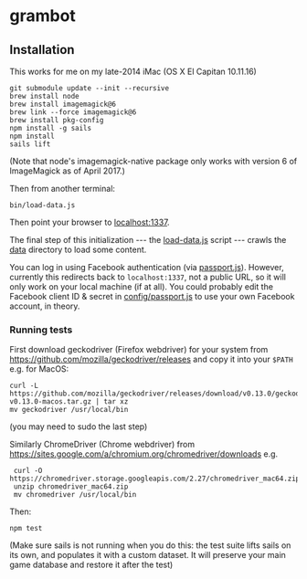 # grambot

## Installation

This works for me on my late-2014 iMac (OS X El Capitan 10.11.16)

    git submodule update --init --recursive
    brew install node
    brew install imagemagick@6
    brew link --force imagemagick@6
    brew install pkg-config
    npm install -g sails
    npm install
    sails lift

(Note that node's imagemagick-native package only works with version 6 of ImageMagick as of April 2017.)

Then from another terminal:

    bin/load-data.js

Then point your browser to [localhost:1337](http://localhost:1337/).

The final step of this initialization --- the [load-data.js](bin/load-choices.js) script --- crawls the [data](data) directory to load some content.

You can log in using Facebook authentication (via [passport.js](http://passportjs.org/)).
However, currently this redirects back to `localhost:1337`, not a public URL, so it will only work on your local machine (if at all).
You could probably edit the Facebook client ID & secret in [config/passport.js](config/passport.js) to use your own Facebook account, in theory.

### Running tests

First download geckodriver (Firefox webdriver) for your system from https://github.com/mozilla/geckodriver/releases
and copy it into your `$PATH`
e.g. for MacOS:

    curl -L https://github.com/mozilla/geckodriver/releases/download/v0.13.0/geckodriver-v0.13.0-macos.tar.gz | tar xz
    mv geckodriver /usr/local/bin

(you may need to sudo the last step)

Similarly ChromeDriver (Chrome webdriver) from https://sites.google.com/a/chromium.org/chromedriver/downloads
e.g.

     curl -O https://chromedriver.storage.googleapis.com/2.27/chromedriver_mac64.zip
     unzip chromedriver_mac64.zip
     mv chromedriver /usr/local/bin

Then:

    npm test

(Make sure sails is not running when you do this: the test suite lifts sails on its own, and populates it with a custom dataset. It will preserve your main game database and restore it after the test)
